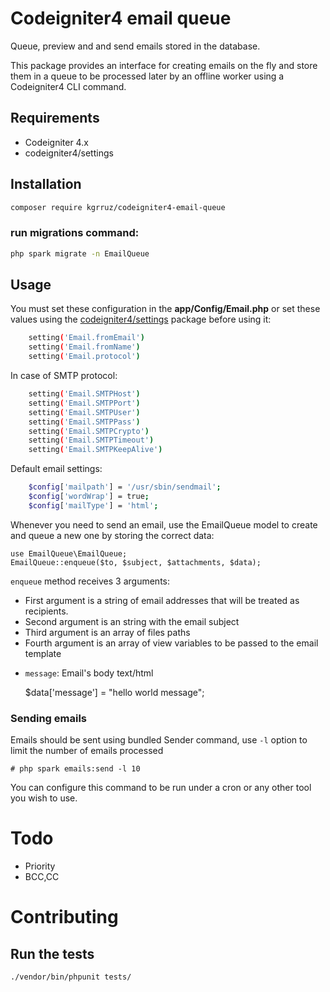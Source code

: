 # Codeigniter4 email queue
Queue, preview and and send emails stored in the database.

This package provides an interface for creating emails on the fly and
store them in a queue to be processed later by an offline worker using a
Codeigniter4 CLI command.

## Requirements ##
- Codeigniter 4.x
- codeigniter4/settings

## Installation ##

```sh
composer require kgrruz/codeigniter4-email-queue
```

### run migrations command:

```sh
php spark migrate -n EmailQueue
```

## Usage

You must set these configuration in the **app/Config/Email.php** or set these values using the [codeigniter4/settings](https://github.com/codeigniter4/settings) package before using it:

```sh
    setting('Email.fromEmail')
    setting('Email.fromName')
    setting('Email.protocol')
```  

In case of SMTP protocol:

```sh
    setting('Email.SMTPHost')
    setting('Email.SMTPPort')
    setting('Email.SMTPUser')
    setting('Email.SMTPPass')
    setting('Email.SMTPCrypto')
    setting('Email.SMTPTimeout')
    setting('Email.SMTPKeepAlive')
```    

Default email settings:

```sh
    $config['mailpath'] = '/usr/sbin/sendmail';
    $config['wordWrap'] = true;
    $config['mailType'] = 'html';
```  

Whenever you need to send an email, use the EmailQueue model to create
and queue a new one by storing the correct data:

    use EmailQueue\EmailQueue;
    EmailQueue::enqueue($to, $subject, $attachments, $data);

`enqueue` method receives 3 arguments:

- First argument is a string of email addresses that will be treated as recipients.
- Second argument is an string with the email subject
- Third argument is an array of files paths
- Fourth argument is an array of view variables to be passed to the
  email template
 * `message`: Email's body text/html
 
    $data['message'] = "hello world message";


### Sending emails

Emails should be sent using bundled Sender command, use `-l` option to
limit the number of emails processed

	# php spark emails:send -l 10

You can configure this command to be run under a cron or any other tool
you wish to use.

# Todo

- Priority
- BCC,CC

# Contributing

## Run the tests

```
./vendor/bin/phpunit tests/
```
